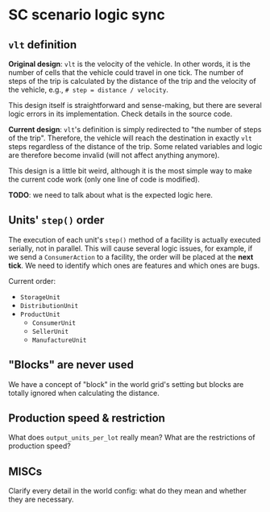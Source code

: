 # SC scenario logic sync

## `vlt` definition

**Original design**: `vlt` is the velocity of the vehicle. In other words, it is the number of cells that the vehicle could travel in one tick. The number of steps of the trip is calculated by the distance of the trip and the velocity of the vehicle, e.g., `# step = distance / velocity`.

This design itself is straightforward and sense-making, but there are several logic errors in its implementation. Check details in the source code.

**Current design**: `vlt`'s definition is simply redirected to "the number of steps of the trip". Therefore, the vehicle will reach the destination in exactly `vlt` steps regardless of the distance of the trip. Some related variables and logic are therefore become invalid (will not affect anything anymore). 

This design is a little bit weird, although it is the most simple way to make the current code work (only one line of code is modified).

**TODO**: we need to talk about what is the expected logic here.

## Units' `step()` order

The execution of each unit's `step()` method of a facility is actually executed serially, not in parallel. This will cause several logic issues, for example, if we send a `ConsumerAction` to a facility, the order will be placed at the **next tick**. We need to identify which ones are features and which ones are bugs.

Current order: 

- `StorageUnit`
- `DistributionUnit`
- `ProductUnit`
  - `ConsumerUnit`
  - `SellerUnit`
  - `ManufactureUnit`

## "Blocks" are never used

We have a concept of "block" in the world grid's setting but blocks are totally ignored when calculating the distance.

## Production speed & restriction

What does `output_units_per_lot` really mean? What are the restrictions of production speed?

## MISCs

Clarify every detail in the world config: what do they mean and whether they are necessary.

